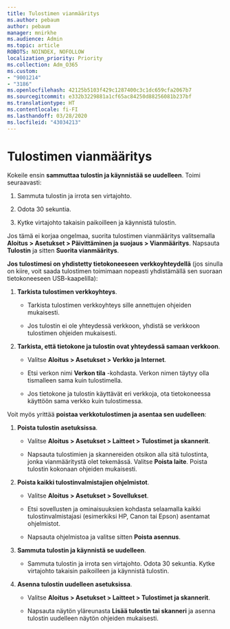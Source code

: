 ```yaml
---
title: Tulostimen vianmääritys
ms.author: pebaum
author: pebaum
manager: mnirkhe
ms.audience: Admin
ms.topic: article
ROBOTS: NOINDEX, NOFOLLOW
localization_priority: Priority
ms.collection: Adm_O365
ms.custom:
- "9001214"
- "3186"
ms.openlocfilehash: 42125b5103f429c1287400c3c1dc659cfa2067b7
ms.sourcegitcommit: e332b3229881a1cf65ac84250d88256081b237bf
ms.translationtype: HT
ms.contentlocale: fi-FI
ms.lasthandoff: 03/28/2020
ms.locfileid: "43034213"
---
```

# <a name="troubleshoot-your-printer"></a>Tulostimen vianmääritys

Kokeile ensin **sammuttaa tulostin ja käynnistää se uudelleen**. Toimi seuraavasti:

1. Sammuta tulostin ja irrota sen virtajohto.

2. Odota 30 sekuntia.

3. Kytke virtajohto takaisin paikoilleen ja käynnistä tulostin.

Jos tämä ei korjaa ongelmaa, suorita tulostimen vianmääritys valitsemalla **Aloitus > Asetukset > Päivittäminen ja suojaus > Vianmääritys**. Napsauta **Tulostin** ja sitten **Suorita vianmääritys**.

**Jos tulostimesi on yhdistetty tietokoneeseen verkkoyhteydellä** (jos sinulla on kiire, voit saada tulostimen toimimaan nopeasti yhdistämällä sen suoraan tietokoneeseen USB-kaapelilla):

1. **Tarkista tulostimen verkkoyhteys**.
    
    - Tarkista tulostimen verkkoyhteys sille annettujen ohjeiden mukaisesti.

    - Jos tulostin ei ole yhteydessä verkkoon, yhdistä se verkkoon tulostimen ohjeiden mukaisesti.

2. **Tarkista, että tietokone ja tulostin ovat yhteydessä samaan verkkoon**.

    - Valitse **Aloitus > Asetukset > Verkko ja Internet**.

    - Etsi verkon nimi **Verkon tila** -kohdasta. Verkon nimen täytyy olla tismalleen sama kuin tulostimella.

    - Jos tietokone ja tulostin käyttävät eri verkkoja, ota tietokoneessa käyttöön sama verkko kuin tulostimessa.

Voit myös yrittää **poistaa verkkotulostimen ja asentaa sen uudelleen**:

1. **Poista tulostin asetuksissa**.

    - Valitse **Aloitus > Asetukset > Laitteet > Tulostimet ja skannerit**.

    - Napsauta tulostimien ja skannereiden otsikon alla sitä tulostinta, jonka vianmääritystä olet tekemässä. Valitse **Poista laite**. Poista tulostin kokonaan ohjeiden mukaisesti.

2. **Poista kaikki tulostinvalmistajien ohjelmistot**.

    - Valitse **Aloitus > Asetukset > Sovellukset**.

    - Etsi sovellusten ja ominaisuuksien kohdasta selaamalla kaikki tulostinvalmistajasi (esimerkiksi HP, Canon tai Epson) asentamat ohjelmistot.

    - Napsauta ohjelmistoa ja valitse sitten **Poista asennus**.

3. **Sammuta tulostin ja käynnistä se uudelleen**.

    - Sammuta tulostin ja irrota sen virtajohto. Odota 30 sekuntia. Kytke virtajohto takaisin paikoilleen ja käynnistä tulostin.

4. **Asenna tulostin uudelleen asetuksissa**.

    - Valitse **Aloitus > Asetukset > Laitteet > Tulostimet ja skannerit**.
 
    - Napsauta näytön yläreunasta **Lisää tulostin tai skanneri** ja asenna tulostin uudelleen näytön ohjeiden mukaisesti.
